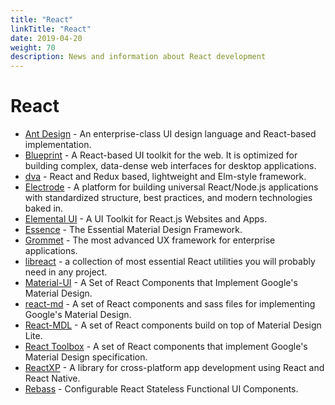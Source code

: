 ```yaml
---
title: "React"
linkTitle: "React"
date: 2019-04-20
weight: 70
description: News and information about React development
---
```


# React
- [Ant Design](https://ant.design/docs/react/introduce) - An enterprise-class UI design language and React-based implementation.
- [Blueprint](http://blueprintjs.com/) - A React-based UI toolkit for the web. It is optimized for building complex, data-dense web interfaces for desktop applications.
- [dva](https://github.com/dvajs/dva) - React and Redux based, lightweight and Elm-style framework.
- [Electrode](http://www.electrode.io/) - A platform for building universal React/Node.js applications with standardized structure, best practices, and modern technologies baked in.
- [Elemental UI](http://elemental-ui.com/) - A UI Toolkit for React.js Websites and Apps.
- [Essence](http://getessence.io) - The Essential Material Design Framework.
- [Grommet](http://grommet.github.io/) - The most advanced UX framework for enterprise applications.
- [libreact](https://github.com/streamich/libreact) - a collection of most essential React utilities you will probably need in any project.
- [Material-UI](http://www.material-ui.com/) - A Set of React Components that Implement Google's Material Design.
- [react-md](http://react-md.mlaursen.com/) - A set of React components and sass files for implementing Google's Material Design.
- [React-MDL](https://react-mdl.github.io/react-mdl/) - A set of React components build on top of Material Design Lite.
- [React Toolbox](http://react-toolbox.com) - A set of React components that implement Google's Material Design specification.
- [ReactXP](https://microsoft.github.io/reactxp/) - A library for cross-platform app development using React and React Native.
- [Rebass](http://jxnblk.com/rebass/) - Configurable React Stateless Functional UI Components.
